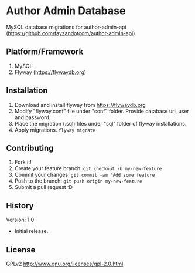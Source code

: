 # Author Admin Database

MySQL database migrations for author-admin-api (https://github.com/fayzandotcom/author-admin-api)

## Platform/Framework

1. MySQL
2. Flyway (https://flywaydb.org)

## Installation

1. Download and install flyway from https://flywaydb.org
2. Modify "flyway.conf" file under "conf" folder. Provide database url, user and password.
3. Place the migration (.sql) files under "sql" folder of flyway installations.
4. Apply migrations. `flyway migrate`

## Contributing

1. Fork it!
2. Create your feature branch: `git checkout -b my-new-feature`
3. Commit your changes: `git commit -am 'Add some feature'`
4. Push to the branch: `git push origin my-new-feature`
5. Submit a pull request :D

## History

Version: 1.0
* Initial release.

## License

GPLv2
http://www.gnu.org/licenses/gpl-2.0.html
